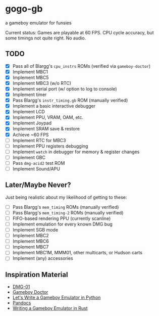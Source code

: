 # gogo-gb
a gameboy emulator for funsies

Current status: Games are playable at 60 FPS. CPU cycle accuracy, but some timings not quite right. No audio.

## TODO

- [X] Pass all of Blargg's `cpu_instrs` ROMs (verified via `gameboy-doctor`)
- [X] Implement MBC1
- [X] Implement MBC5
- [X] Implement MBC3 (w/o RTC)
- [X] Implement serial port (w/ option to log to console)
- [X] Implement timer
- [X] Pass Blargg's `instr_timing.gb` ROM (manually verified)
- [X] Implement a basic interactive debugger
- [X] Implement LCD
- [X] Implement PPU, VRAM, OAM, etc.
- [X] Implement Joypad
- [X] Implement SRAM save & restore
- [X] Achieve ~60 FPS
- [ ] Implement RTC for MBC3
- [ ] Implement PPU registers debugging
- [ ] Implement `watch` in debugger for memory & register changes
- [ ] Implement GBC
- [ ] Pass `dmg-acid2` test ROM
- [ ] Implement Sound/APU

## Later/Maybe Never?

Just being realistic about my likelihood of getting to these:

- [ ] Pass Blargg's `mem_timing` ROMs (manually verified)
- [ ] Pass Blargg's `mem_timing-2` ROMs (manually verified)
- [ ] FIFO-based rendering PPU (currently scanline)
- [ ] Implement emulation for every known DMG bug
- [ ] Implement SGB mode
- [ ] Implement MBC2
- [ ] Implement MBC6
- [ ] Implement MBC7
- [ ] Implement MBC1M, MMM01, other multicarts, or Hudson carts
- [ ] Implement (any) accessories

## Inspiration Material

* [DMG-01](https://rylev.github.io/DMG-01/public/book/introduction.html)
* [Gameboy Doctor](https://github.com/robert/gameboy-doctor)
* [Let's Write a Gameboy Emulator in Python](https://www.inspiredpython.com/course/game-boy-emulator/let-s-write-a-game-boy-emulator-in-python)
* [Pandocs](https://gbdev.io/pandocs/About.html)
* [Writing a Gameboy Emulator in Rust](https://yushiomote.org/posts/gameboy-emu)

